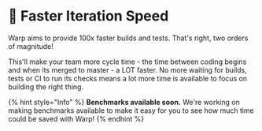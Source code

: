 # 🚀 Faster Iteration Speed

Warp aims to provide 100x faster builds and tests. That's right, two orders of magnitude!

This'll make your team more cycle time - the time between coding begins and when its merged to master - a LOT faster. No more waiting for builds, tests or CI to run its checks means a lot more time is available to focus on building the right thing. 


{% hint style="Info" %}
**Benchmarks available soon.** We're working on making benchmarks available to make it easy for you to see how much time could be saved with Warp!
{% endhint %}
